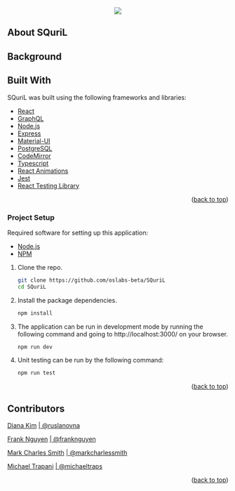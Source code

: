 <!--
*** This ReadMe document was insipred by the ReadMe template from
*** https://github.com/othneildrew/Best-README-Template
-->

<!-- SQuriL -->
<div id='top' align='center'>
<img src='/home/mtrapani/SQuriL/client/Public/readmeLogo.png'>
</br>
</div>

<!-- ABOUT -->

## About SQuriL

<!-- BACKGROUND -->

## Background

<!-- BACKGROUND -->

## Built With

SQuriL was built using the following frameworks and libraries:

- [React](https://reactjs.org/)
- [GraphQL](https://graphql.org/)
- [Node.js](https://nodejs.org/en/)
- [Express](https://expressjs.com/)
- [Material-UI](https://mui.com/)
- [PostgreSQL](https://postgresql.org/)
- [CodeMirror](https://codemirror.net/)
- [Typescript](https://www.typescriptlang.org/)
- [React Animations](https://formidable.com/open-source/react-animations/#:~:text=A%20collection%20of%20animations%20that,css.)
- [Jest](https://jestjs.io/)
- [React Testing Library](https://testing-library.com/docs/react-testing-library/intro/)

<p align="right">(<a href="#top">back to top</a>)</p>

<!-- PROJECT SETUP -->

### Project Setup

Required software for setting up this application:

- [Node.js](https://nodejs.org/en/)
- [NPM ](https://www.npmjs.com/)

1. Clone the repo.
   ```sh
   git clone https://github.com/oslabs-beta/SQuriL
   cd SQuriL
   ```
2. Install the package dependencies.
   ```sh
   npm install
   ```
3. The application can be run in development mode by running the following command and going to http://localhost:3000/ on your browser.

   ```sh
   npm run dev
   ```

4. Unit testing can be run by the following command:

   ```sh
   npm run test
   ```

<p align="right">(<a href="#top">back to top</a>)</p>

<!-- CONTRIBUTORS -->

## Contributors

[Diana Kim](https://www.linkedin.com/in/diana-r-kim-a25a36157/) [ | @ruslanovna](https://github.com/ruslanovna)

[Frank Nguyen](https://www.linkedin.com/in/frankknguyen/) [ | @franknguyen](https://github.com/frankknguyen)

[Mark Charles Smith](https://www.linkedin.com/in/mark-charles-smith/) [ | @markcharlessmith](https://github.com/markcharlessmith)

[Michael Trapani](https://www.linkedin.com/in/michael-a-trapani/) [ | @michaeltraps](https://github.com/michaeltraps)

<p align="right">(<a href="#top">back to top</a>)</p>

